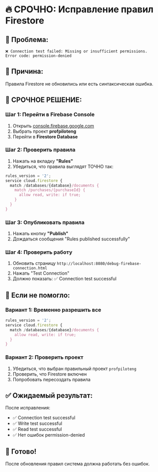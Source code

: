 # 🔥 СРОЧНО: Исправление правил Firestore

## 🚨 **Проблема:**
```
❌ Connection test failed: Missing or insufficient permissions.
Error code: permission-denied
```

## 🎯 **Причина:**
Правила Firestore не обновились или есть синтаксическая ошибка.

## 🔧 **СРОЧНОЕ РЕШЕНИЕ:**

### Шаг 1: Перейти в Firebase Console
1. Открыть [console.firebase.google.com](https://console.firebase.google.com/)
2. Выбрать проект **profpiloteng**
3. Перейти в **Firestore Database**

### Шаг 2: Проверить правила
1. Нажать на вкладку **"Rules"**
2. Убедиться, что правила выглядят ТОЧНО так:

```javascript
rules_version = '2';
service cloud.firestore {
  match /databases/{database}/documents {
    match /purchases/{purchaseId} {
      allow read, write: if true;
    }
  }
}
```

### Шаг 3: Опубликовать правила
1. Нажать кнопку **"Publish"**
2. Дождаться сообщения "Rules published successfully"

### Шаг 4: Проверить работу
1. Обновить страницу `http://localhost:8080/debug-firebase-connection.html`
2. Нажать "Test Connection"
3. Должно показать: ✅ Connection test successful

## 🚨 **Если не помогло:**

### Вариант 1: Временно разрешить все
```javascript
rules_version = '2';
service cloud.firestore {
  match /databases/{database}/documents {
    allow read, write: if true;
  }
}
```

### Вариант 2: Проверить проект
1. Убедиться, что выбран правильный проект `profpiloteng`
2. Проверить, что Firestore включен
3. Попробовать пересоздать правила

## ✅ **Ожидаемый результат:**

После исправления:
- ✅ Connection test successful
- ✅ Write test successful
- ✅ Read test successful
- ✅ Нет ошибок permission-denied

## 🎯 **Готово!**

После обновления правил система должна работать без ошибок.
